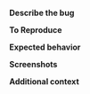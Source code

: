 
<!-- Please note: Installation issues should be reported here: http://forums.fast.ai/t/fastai-v1-install-issues-thread/24111) -->

**Describe the bug**
<!-- A clear and concise description of what the bug is. -->

**To Reproduce**
<!-- Steps to reproduce the behavior. -->
<!-- If possible please add a new test for https://github.com/fastai/fastai/tests that helps us reproduce the problem and will help with future regression testing --> 

**Expected behavior**
<!-- A clear and concise description of what you expected to happen. -->

**Screenshots**
<!-- If applicable, add screenshots to help explain your problem. -->

**Additional context**
<!-- Add any other context about the problem here. -->
